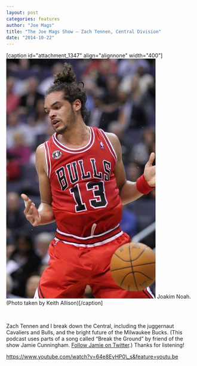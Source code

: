 ```yaml
---
layout: post
categories: features
author: "Joe Mags"
title: "The Joe Mags Show — Zach Tennen, Central Division"
date: "2014-10-22"
---
```


\[caption id="attachment\_1347" align="alignnone" width="400"\][![Joakim Noah. (Photo taken by Keith Allison)](/img/noah-e1414081640803.jpg)](http://www.thehighscreen.com/wp-content/uploads/2014/10/noah-e1414081640803.jpg) Joakim Noah. (Photo taken by Keith Allison)\[/caption\]

 

Zach Tennen and I break down the Central, including the juggernaut Cavaliers and Bulls, and the bright future of the Milwaukee Bucks. (This podcast uses parts of a song called “Break the Ground” by friend of the show Jamie Cunningham. [Follow Jamie on Twitter](https://twitter.com/JmeCunningham).) Thanks for listening!

https://www.youtube.com/watch?v=64e8EyHP0\_s&feature=youtu.be

